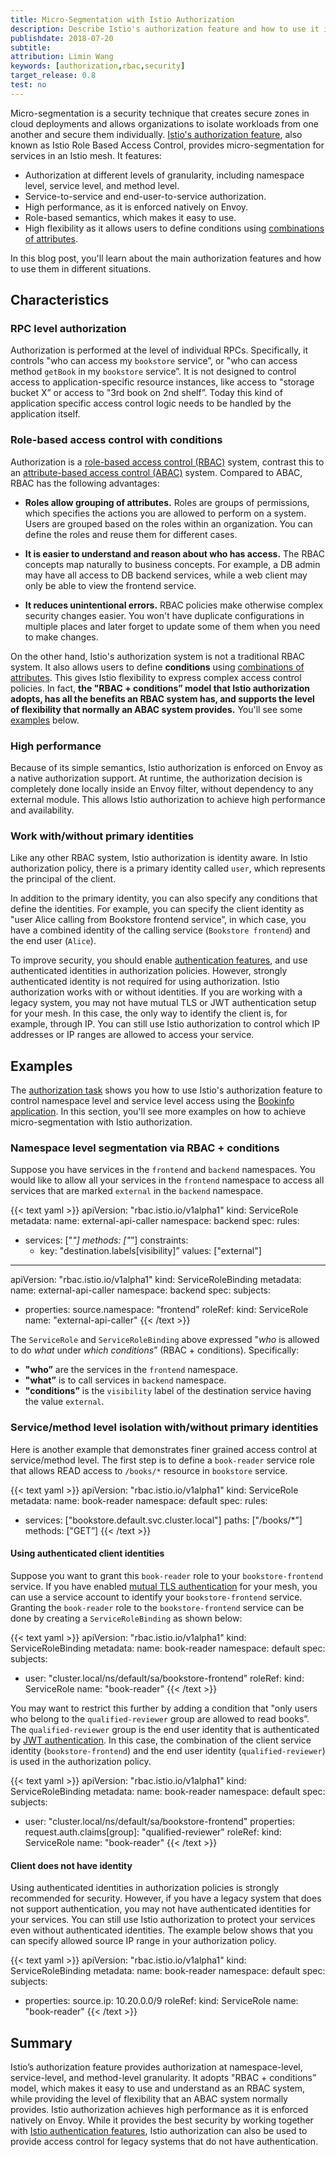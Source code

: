 ```yaml
---
title: Micro-Segmentation with Istio Authorization
description: Describe Istio's authorization feature and how to use it in various use cases.
publishdate: 2018-07-20
subtitle:
attribution: Limin Wang
keywords: [authorization,rbac,security]
target_release: 0.8
test: no
---
```


Micro-segmentation is a security technique that creates secure zones in cloud deployments and allows organizations to
isolate workloads from one another and secure them individually.
[Istio's authorization feature](/docs/concepts/security/#authorization), also known as Istio Role Based Access Control,
provides micro-segmentation for services in an Istio mesh. It features:

* Authorization at different levels of granularity, including namespace level, service level, and method level.
* Service-to-service and end-user-to-service authorization.
* High performance, as it is enforced natively on Envoy.
* Role-based semantics, which makes it easy to use.
* High flexibility as it allows users to define conditions using
[combinations of attributes](/docs/reference/config/security/conditions/).

In this blog post, you'll learn about the main authorization features and how to use them in different situations.

## Characteristics

### RPC level authorization

Authorization is performed at the level of individual RPCs. Specifically, it controls "who can access my `bookstore` service”,
or "who can access method `getBook` in my `bookstore` service”. It is not designed to control access to application-specific
resource instances, like access to "storage bucket X” or access to "3rd book on 2nd shelf”. Today this kind of application
specific access control logic needs to be handled by the application itself.

### Role-based access control with conditions

Authorization is a [role-based access control (RBAC)](https://en.wikipedia.org/wiki/Role-based_access_control) system,
contrast this to an [attribute-based access control (ABAC)](https://en.wikipedia.org/wiki/Attribute-based_access_control)
system. Compared to ABAC, RBAC has the following advantages:

* **Roles allow grouping of attributes.** Roles are groups of permissions, which specifies the actions you are allowed
to perform on a system. Users are grouped based on the roles within an organization. You can define the roles and reuse
them for different cases.

* **It is easier to understand and reason about who has access.** The RBAC concepts map naturally to business concepts.
For example, a DB admin may have all access to DB backend services, while a web client may only be able to view the
frontend service.

* **It reduces unintentional errors.** RBAC policies make otherwise complex security changes easier. You won't have
duplicate configurations in multiple places and later forget to update some of them when you need to make changes.

On the other hand, Istio's authorization system is not a traditional RBAC system. It also allows users to define **conditions** using
[combinations of attributes](/docs/reference/config/security/conditions/). This gives Istio
flexibility to express complex access control policies. In fact, **the "RBAC + conditions” model
that Istio authorization adopts, has all the benefits an RBAC system has, and supports the level of flexibility that
normally an ABAC system provides.** You'll see some [examples](#examples) below.

### High performance

Because of its simple semantics, Istio authorization is enforced on Envoy as a native authorization support. At runtime, the
authorization decision is completely done locally inside an Envoy filter, without dependency to any external module.
This allows Istio authorization to achieve high performance and availability.

### Work with/without primary identities

Like any other RBAC system, Istio authorization is identity aware. In Istio authorization policy, there is a primary
identity called `user`, which represents the principal of the client.

In addition to the primary identity, you can also specify any conditions that define the identities. For example,
you can specify the client identity as "user Alice calling from Bookstore frontend service”, in which case,
you have a combined identity of the calling service (`Bookstore frontend`) and the end user (`Alice`).

To improve security, you should enable [authentication features](/docs/concepts/security/#authentication),
and use authenticated identities in authorization policies. However, strongly authenticated identity is not required
for using authorization. Istio authorization works with or without identities. If you are working with a legacy system,
you may not have mutual TLS or JWT authentication setup for your mesh. In this case, the only way to identify the client is, for example,
through IP. You can still use Istio authorization to control which IP addresses or IP ranges are allowed to access your service.

## Examples

The [authorization task](/docs/tasks/security/authorization/authz-http/) shows you how to
use Istio's authorization feature to control namespace level and service level access using the
[Bookinfo application](/docs/examples/bookinfo/). In this section, you'll see more examples on how to achieve
micro-segmentation with Istio authorization.

### Namespace level segmentation via RBAC + conditions

Suppose you have services in the `frontend` and `backend` namespaces. You would like to allow all your services
in the `frontend` namespace to access all services that are marked `external` in the `backend` namespace.

{{< text yaml >}}
apiVersion: "rbac.istio.io/v1alpha1"
kind: ServiceRole
metadata:
  name: external-api-caller
  namespace: backend
spec:
  rules:
  - services: ["*"]
    methods: ["*”]
    constraints:
    - key: "destination.labels[visibility]”
      values: ["external"]
---
apiVersion: "rbac.istio.io/v1alpha1"
kind: ServiceRoleBinding
metadata:
  name: external-api-caller
  namespace: backend
spec:
  subjects:
  - properties:
      source.namespace: "frontend”
  roleRef:
    kind: ServiceRole
    name: "external-api-caller"
{{< /text >}}

The `ServiceRole` and `ServiceRoleBinding` above expressed "*who* is allowed to do *what* under *which conditions*”
(RBAC + conditions). Specifically:

* **"who”** are the services in the `frontend` namespace.
* **"what”** is to call services in `backend` namespace.
* **"conditions”** is the `visibility` label of the destination service having the value `external`.

### Service/method level isolation with/without primary identities

Here is another example that demonstrates finer grained access control at service/method level. The first step
 is to define a `book-reader` service role that allows READ access to `/books/*` resource in `bookstore` service.

{{< text yaml >}}
apiVersion: "rbac.istio.io/v1alpha1"
kind: ServiceRole
metadata:
  name: book-reader
  namespace: default
spec:
  rules:
  - services: ["bookstore.default.svc.cluster.local"]
    paths: ["/books/*”]
    methods: ["GET”]
{{< /text >}}

#### Using authenticated client identities

Suppose you want to grant this `book-reader` role to your `bookstore-frontend` service. If you have enabled
[mutual TLS authentication](/docs/concepts/security/#mutual-tls-authentication) for your mesh, you can use a
service account to identify your `bookstore-frontend` service. Granting the `book-reader` role to the `bookstore-frontend`
service can be done by creating a `ServiceRoleBinding` as shown below:

{{< text yaml >}}
apiVersion: "rbac.istio.io/v1alpha1"
kind: ServiceRoleBinding
metadata:
  name: book-reader
  namespace: default
spec:
  subjects:
  - user: "cluster.local/ns/default/sa/bookstore-frontend”
  roleRef:
    kind: ServiceRole
    name: "book-reader"
{{< /text >}}

You may want to restrict this further by adding a condition that "only users who belong to the `qualified-reviewer` group are
allowed to read books”. The `qualified-reviewer` group is the end user identity that is authenticated by
[JWT authentication](/docs/concepts/security/#authentication). In this case, the combination of the client service identity
(`bookstore-frontend`) and the end user identity (`qualified-reviewer`) is used in the authorization policy.

{{< text yaml >}}
apiVersion: "rbac.istio.io/v1alpha1"
kind: ServiceRoleBinding
metadata:
  name: book-reader
  namespace: default
spec:
  subjects:
  - user: "cluster.local/ns/default/sa/bookstore-frontend"
    properties:
      request.auth.claims[group]: "qualified-reviewer"
  roleRef:
    kind: ServiceRole
    name: "book-reader"
{{< /text >}}

#### Client does not have identity

Using authenticated identities in authorization policies is strongly recommended for security. However, if you have a
legacy system that does not support authentication, you may not have authenticated identities for your services.
You can still use Istio authorization to protect your services even without authenticated identities. The example below
shows that you can specify allowed source IP range in your authorization policy.

{{< text yaml >}}
apiVersion: "rbac.istio.io/v1alpha1"
kind: ServiceRoleBinding
metadata:
  name: book-reader
  namespace: default
spec:
  subjects:
  - properties:
      source.ip: 10.20.0.0/9
  roleRef:
    kind: ServiceRole
    name: "book-reader"
{{< /text >}}

## Summary

Istio’s authorization feature provides authorization at namespace-level, service-level, and method-level granularity.
It adopts "RBAC + conditions” model, which makes it easy to use and understand as an RBAC system, while providing the level of
flexibility that an ABAC system normally provides. Istio authorization achieves high performance as it is enforced
natively on Envoy. While it provides the best security by working together with
[Istio authentication features](/docs/concepts/security/#authentication), Istio authorization can also be used to
provide access control for legacy systems that do not have authentication.
